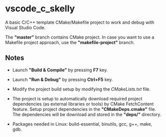 # vscode_c_skelly

A basic C/C++ template CMake/Makefile project to work and debug with Visual Studio Code.

The **"master"** branch contains CMake project. In case you want to use a Makefile project approach, use the **"makefile-project"** branch.

## Notes

- Launch **"Build & Compile"** by pressing **F7** key.

- Launch **"Run & Debug"** by pressing **Ctrl+F5** key.

- Modify the project build setup by modifying the *CMakeLists.txt* file.

- The project is setup to automatically download required project dependencies (as external libraries or tools) by CMake FetchContent feature. Setup project dependencies in the **"CMakeDeps.cmake"** file. The dependencies will be download and stored in the **"deps/"** directory.

- Packages needed in Linux: build-essential, binutils, gcc, g++, make, gdb.
